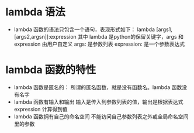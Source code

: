 # lambda 语法
- lambda 函数的语法只包含一个语句，表现形式如下：
    lambda [args1,[args2,argsn]]:expression
    其中 lambda 是python的保留关键字，args 和 expression 由用户自定义
    args: 是参数列表
    expression: 是一个参数表达式
# lambda 函数的特性
- lambda 函数是匿名的：
    所谓的匿名函数，就是没有函数名。lambda 函数没有名字
- lambda 函数有输入和输出
    输入是传入到参数列表的值，输出是根据表达式 expression 计算得到值
- lambda 函数拥有自己的命名空间
    不能访问自己参数列表之外或全局命名空间里的参数